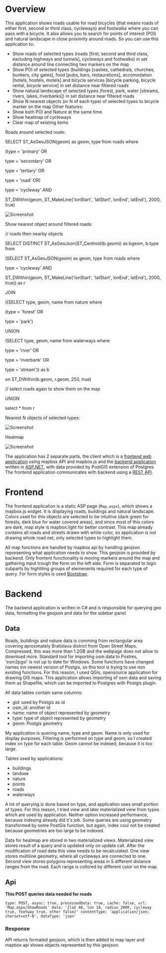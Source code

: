 # Overview

This application shows roads usable for road bicycles (that means roads of either first, second or third class, cycleways) and footwalks where you can pass with a bicycle. It also allows you to search for points of interest (POI) and natural landscape in close proximity around roads. So you can use this application to:

- Show roads of selected types (roads [first, second and third class, excluding highways and tunnels], cycleways and footwalks) in set distance around line connecting two markers on the map
- Show POI of selected types (buildings [castles, cathedrals, churches, bunkers, city gates], food [pubs, bars, restaurations], accomodation [hotels, hostels, motels] and bicycle services [bicycle parking, bicycle rental, bicycle service] in set distance near filtered roads
- Show natural landscape of selected types (forest, park, water [streams, rivers, lakes, riverbanks]) in set distance near filtered roads
- Show N nearest objects (or N of each type) of selected types to bicycle marker on the map
Other features:
- Show both POI and Nature at the same time
- Show heatmap of cycleways
- Clear map of existing items

Roads around selected route:

SELECT ST_AsGeoJSON(geom) as geom, type from roads where

(type = 'primary' OR

type = 'secondary' OR

type = 'tertiary' OR

type = 'road' OR)

type = 'cycleway' AND

ST_DWithin(geom, ST_MakeLine('lonStart', 'latStart', lonEnd', latEnd'), 2000, true)


![Screenshot](screenshot-roads.png)

Show nearest object around filtered roads:

// roads then nearby objects

SELECT DISTINCT ST_AsGeoJson(ST_Centroid(b.geom)) as bgeom, b.type from

(SELECT ST_AsGeoJSON(geom) as geom, type from roads where

type = 'cycleway' AND

ST_DWithin(geom, ST_MakeLine('lonStart', 'latStart', lonEnd', latEnd'), 2000, true)) as r

JOIN

((SELECT type, geom, name from nature where

(type = 'forest' OR

type = 'park')

UNION

(SELECT type, geom, name from waterways where

type = 'river' OR

type = 'riverbank' OR

type = 'stream')) as b

on ST_DWithin(b.geom, r.geom, 250, true)

// select roads again to show them on the map

UNION

select * from r

Nearest N objects of selected types:


![Screenshot](screenshot-nearestPOI.png)

Heatmap

![Screenshot](screenshot-heatmap.png)

The application has 2 separate parts, the client which is a [frontend web application](#frontend) using mapbox API and mapbox.js and the [backend application](#backend) written in [ASP.NET](https://www.asp.net/), with data provided by PostGIS extension of Postgres. The frontend application communicates with backend using a [REST API](#api).

# Frontend

The frontend application is a static ASP page (`Map.aspx`), which shows a mapbox.js widget. It is displaying roads, buildings and natural landscape. Colors used for this objects are selected to be intuitive (dark green for forests, dark blue for water covered areas), and since most of this colors are dark, map style is mapbox.light for better contrast. This map already contains all roads and streets drawn with white color, so application is not drawing whole road net, only selected types to highlight them.

All map functions are handled by mapbox api by handling geojson representing what application needs to show. This geojson is provided by backend. Only frontent functionality is moving markers around the map and gathering input trough the form on the left side. Form is separated to logic subparts by highliting groups of elemenents required for each type of query. For form styles is used [Bootstrap](https://getbootstrap.com/).

# Backend

The backend application is written in C# and is responsible for querying geo data, formatting the geojson and data for the sidebar panel.

## Data

Roads, buildings and nature data is comming from rectangular area covering aproximately Bratislava district from Open Street Maps. Compressed, this was more than 1.2GB and the webpage does not allow to download more. Standard tool for importing osm data to Postres, 'osm2pgsl' is not up to date for Windows. Some functions have changed names inn newest version of Postgis, so this tool is trying to use non existing functions. For this reason, I used QGis, opensource application for drawing GIS maps. This application allows importing of osm data and saving them as Shapefile, which can be imported to Postgres with Postgis plugin.

All data tables contain same columns: 
  - gid: used by Postgis as id
  - osm_id: another id
  - name: name of object represented by geometry
  - type: type of object represented by geometry
  - geom: Postgis geometry

My application is quering name, type and geom. Name is only used for display purposes. Filtering is performed on type and geom, so I created index on type for each table. Geom cannot be indexed, because it is too large.

Tables used by applications:
  - buildings
  - landuse
  - nature
  - points
  - roads
  - waterways
  
A lot of querying is done based on type, and application uses small portion of types. For this reason, I tried view and later materialized view from types which are used by application. Neither option increased performance, because indexing already did it's job. Some queries are using geometry transformed by some PostGis function, but again, index coul not be created because geometries are too large to be indexed.

Data for heatmap are stored in two materialized views. Materialized view stores result of a query and is updated only on update call. After the modification of road data this view needs to be recalculated. One view stores multiline geometry, where all cycleways are connected to one. Second view stores polygons representing areas in 5 different distance ranges from the road. Each range is collored by different color on the map.

## Api

**This POST queries data needed for roads**

`type: POST,
async: true,
processedData: true,
cache: false,
url: 'Map.aspx/ShowRoads'
data: '{lat 48, lon 18, radius 2000, cycleway true, footway true, other false}'
contentType: 'application/json; charset=utf-8',
dataType: 'json'`

### Response

API returns formated geojson, which is then added to map layer and mapbox api shows objects represented by this geojson.
